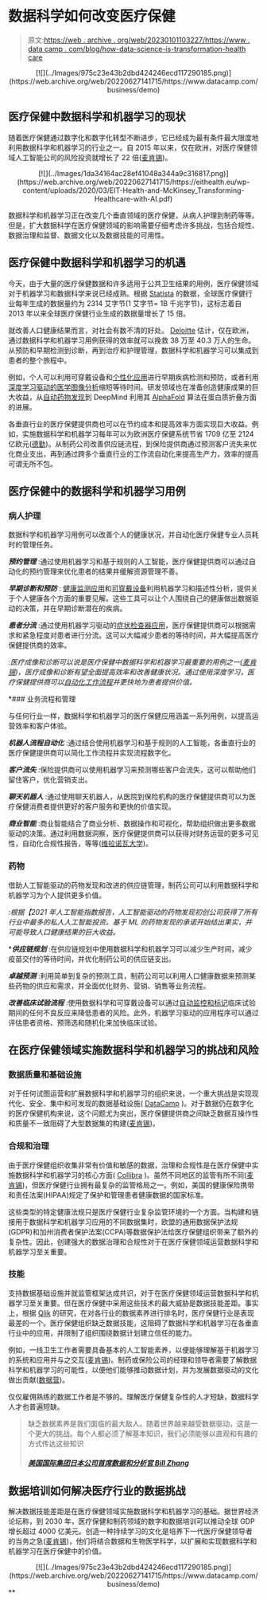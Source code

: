 # 数据科学如何改变医疗保健

> 原文:[https://web . archive . org/web/20230101103227/https://www . data camp . com/blog/how-data-science-is-transformation-health care](https://web.archive.org/web/20230101103227/https://www.datacamp.com/blog/how-data-science-is-transforming-healthcare)

<center>[![](../Images/975c23e43b2dbd424246ecd117290185.png)](https://web.archive.org/web/20220627141715/https://www.datacamp.com/business/demo)</center>

## 医疗保健中数据科学和机器学习的现状

随着医疗保健通过数字化和数字化转型不断进步，它已经成为最有条件最大限度地利用数据科学和机器学习的行业之一。自 2015 年以来，仅在欧洲，对医疗保健领域人工智能公司的风险投资就增长了 22 倍([麦肯锡](https://web.archive.org/web/20220627141715/https://eithealth.eu/wp-content/uploads/2020/03/EIT-Health-and-McKinsey_Transforming-Healthcare-with-AI.pdf))。

<center>[![](../Images/1da34164ac28ef41048a344a9c316817.png)](https://web.archive.org/web/20220627141715/https://eithealth.eu/wp-content/uploads/2020/03/EIT-Health-and-McKinsey_Transforming-Healthcare-with-AI.pdf)</center>

数据科学和机器学习正在改变几个垂直领域的医疗保健，从病人护理到制药等等。但是，扩大数据科学在医疗保健领域的影响需要仔细考虑许多挑战，包括合规性、数据治理和监督、数据文化以及数据技能的可用性。

## 医疗保健中数据科学和机器学习的机遇

今天，由于大量的医疗保健数据和许多适用于公共卫生结果的用例，医疗保健领域对于机器学习和数据科学来说已经成熟。根据 [Statista](https://web.archive.org/web/20220627141715/https://www.statista.com/statistics/1037970/global-healthcare-data-volume/) 的数据，全球医疗保健行业每年生成的数据量约为 2314 艾字节(1 艾字节= 1B 千兆字节)，这标志着自 2013 年以来全球医疗保健行业生成的数据量增长了 15 倍。

就改善人口健康结果而言，对社会有数不清的好处。 [Deloitte](https://web.archive.org/web/20220627141715/https://www.medtecheurope.org/wp-content/uploads/2020/10/mte-ai_impact-in-healthcare_oct2020_report.pdf) 估计，仅在欧洲，通过数据科学和机器学习用例获得的效率就可以挽救 38 万至 40.3 万人的生命。从预防和早期检测到诊断，再到治疗和护理管理，数据科学和机器学习可以集成到患者的整个旅程中。

例如，个人可以利用可穿戴设备和[个性化应用](https://web.archive.org/web/20220627141715/https://www.babylonhealth.com/product/monitor)进行早期疾病检测和预防，或者利用[深度学习驱动的医学图像分析](https://web.archive.org/web/20220627141715/https://alixir.ai/)缩短等待时间。研发领域也在准备创造健康成果的巨大收益，从[自动药物发现](https://web.archive.org/web/20220627141715/https://postera.ai/about/)到 DeepMind 利用其 [AlphaFold](https://web.archive.org/web/20220627141715/https://deepmind.com/blog/article/AlphaFold-Using-AI-for-scientific-discovery) 算法在蛋白质折叠方面的进展。

各垂直行业的医疗保健提供商也可以在节约成本和提高效率方面实现巨大收益。例如，实施数据科学和机器学习每年可以为欧洲医疗保健系统节省 1709 亿至 2124 亿欧元([德勤](https://web.archive.org/web/20220627141715/https://www.medtecheurope.org/wp-content/uploads/2020/10/mte-ai_impact-in-healthcare_oct2020_report.pdf))。从制药公司改善供应链流程，到保险提供商通过预测客户流失来优化商业支出，再到通过跨多个垂直行业的工作流自动化来提高生产力，效率的提高可谓无所不包。

## 医疗保健中的数据科学和机器学习用例

### 病人护理

数据科学和机器学习用例可以改善个人的健康状况，并自动化医疗保健专业人员耗时的管理任务。

***预约管理*** :通过使用机器学习和基于规则的人工智能，医疗保健提供商可以通过自动化的预约管理来优化患者的结果并缓解资源管理不善。

***早期诊断和预防*** : [健康监测应用](https://web.archive.org/web/20220627141715/https://www.babylonhealth.com/product/monitor)和[可穿戴设备](https://web.archive.org/web/20220627141715/https://store.alivecor.com/products/kardiamobile)利用机器学习和描述性分析，提供关于个人健康各个方面的重要见解。这些工具可以让个人围绕自己的健康做出数据驱动的决策，并在早期诊断潜在的疾病。

***患者分流*** :通过使用机器学习驱动的[症状检查器应用](https://web.archive.org/web/20220627141715/https://www.mediktor.com/en)，医疗保健提供商可以根据需求和紧急程度对患者进行分流。这可以大幅减少患者的等待时间，并大幅提高医疗保健提供商的效率。

*:医疗成像和诊断可以说是医疗保健中数据科学和机器学习最重要的用例之一([麦肯锡](https://web.archive.org/web/20220627141715/https://eithealth.eu/wp-content/uploads/2020/03/EIT-Health-and-McKinsey_Transforming-Healthcare-with-AI.pdf))，医疗成像和诊断有望全面提高效率和改善健康状况。通过使用深度学习，医疗保健提供商可以[自动化工作流程](https://web.archive.org/web/20220627141715/https://arterys.com/)并更快地为患者提供价值。*

 *### 业务流程和管理

与任何行业一样，数据科学和机器学习的医疗保健应用涵盖一系列用例，以提高运营效率和客户体验。

***机器人流程自动化*** :通过结合使用机器学习和基于规则的人工智能，各垂直行业的医疗保健提供商可以简化工作流程并实现流程数字化。

***客户流失*** :保险提供商可以使用机器学习来预测哪些客户会流失，这可以帮助他们留住客户，优化营销支出。

***聊天机器人*** :通过使用聊天机器人，从医院到保险机构的医疗保健提供商可以为医疗保健消费者提供更好的客户服务和更快的价值实现。

***商业智能*** :商业智能结合了商业分析、数据操作和可视化，帮助组织做出更多数据驱动的决策。通过利用数据洞察，医疗保健提供商可以获得对财务运营的更多可见性，自动化合规性报告，等等([维拉诺瓦大学](https://web.archive.org/web/20220627141715/https://www.villanovau.com/resources/bi/business-intelligence-in-healthcare/#:~:text=By%20providing%20a%20foundation%20for,monitor%20and%20forecast%20patient%20diagnoses.&text=With%20business%20intelligence%2C%20providers%20can,costs%20and%20improve%20operational%20efficiency.))。

### 药物

借助人工智能驱动的药物发现和改进的供应链管理，制药公司可以利用数据科学和机器学习为个人提供更多价值。

*:根据【2021 年人工智能指数报告，人工智能驱动的药物发现初创公司获得了所有行业中最多的私人人工智能投资。基于 ML 的药物发现的承诺开始结出果实，并可能导致人口健康结果的巨大收益。*

 ****供应链规划*** :在供应链规划中使用数据科学和机器学习可以减少生产时间，减少疫苗交付的等待时间，并优化制药公司的供应链支出。

***卓越预测*** :利用简单到复杂的预测工具，制药公司可以利用人口健康数据来预测某些药物的供应和需求，并全面优化财务、营销、销售等业务流程。

***改善临床试验流程*** :使用数据科学和可穿戴设备可以通过[自动监控和标记](https://web.archive.org/web/20220627141715/https://www.berghealth.com/)临床试验期间的任何不良反应来降低患者的风险。此外，机器学习驱动的应用程序可以通过评估患者资格、预筛选和随机化来加快临床试验。

## 在医疗保健领域实施数据科学和机器学习的挑战和风险

### 数据质量和基础设施

对于任何试图运营和扩展数据科学和机器学习的组织来说，一个重大挑战是实现现代化、安全、集中和可发现的数据基础设施( [DataCamp](https://web.archive.org/web/20220627141715/https://www.datacamp.com/resources/webinars/webinar-scaling-data-science-at-your-organization-pt-2) )。对于数据仍在数字化的医疗保健机构来说，这个问题尤为突出，医疗保健提供商之间缺乏数据互操作性和质量不一致阻碍了大型数据集的构建([麦肯锡](https://web.archive.org/web/20220627141715/https://eithealth.eu/wp-content/uploads/2020/03/EIT-Health-and-McKinsey_Transforming-Healthcare-with-AI.pdf))。

### 合规和治理

由于医疗保健组织收集非常有价值和敏感的数据，治理和合规性是在医疗保健中实施数据科学和机器学习的核心方面( [Collibra](https://web.archive.org/web/20220627141715/https://www.collibra.com/blog/what-is-data-governance-in-healthcare) )。虽然不同地区的监管有所不同([麦肯锡](https://web.archive.org/web/20220627141715/https://eithealth.eu/wp-content/uploads/2020/03/EIT-Health-and-McKinsey_Transforming-Healthcare-with-AI.pdf))，但医疗保健行业拥有最复杂的监管格局之一。例如，美国的健康保险携带和责任法案(HIPAA)规定了保护和管理患者健康数据的国家标准。

这些类型的特定健康法规只是医疗保健行业复杂监管环境的一个方面。当构建和链接用于数据科学和机器学习应用的不同数据集时，欧盟的通用数据保护法规(GDPR)和加州消费者保护法案(CCPA)等数据保护法给医疗保健组织带来了额外的复杂性。因此，创建强大的数据治理和合规性对于在医疗保健领域运营数据科学和机器学习至关重要。

### 技能

支持数据基础设施并就监管框架达成共识，对于在医疗保健领域运营数据科学和机器学习至关重要。但在医疗保健中采用这些技术的最大威胁是数据技能差距。事实上，根据 [Qlik](https://web.archive.org/web/20220627141715/https://thedataliteracyproject.org/files/documents/Qlik%20-%20The_Data_Literacy_Index_October_2018.pdf) 的研究，在对各行业的数据素养进行排名时，医疗保健行业是表现最差的一个。医疗保健组织缺乏数据技能，这阻碍了数据科学和机器学习在各垂直行业中的应用，并限制了组织围绕数据计划建立信任的能力。

例如，一线卫生工作者需要具备基本的人工智能素养，以便能够理解基于机器学习的系统和应用并与之交互([麦肯锡](https://web.archive.org/web/20220627141715/https://eithealth.eu/wp-content/uploads/2020/03/EIT-Health-and-McKinsey_Transforming-Healthcare-with-AI.pdf))。制药或保险公司的经理和领导者需要了解数据科学和机器学习的可能性，以便他们能够推动数据计划，并为发展数据驱动的文化做出贡献([数据营](https://web.archive.org/web/20220627141715/https://www.datacamp.com/resources/webinars/path-to-data-fluency))。

仅仅雇佣熟练的数据工作者是不够的。理解医疗保健复杂性的人才短缺，数据科学人才也普遍短缺。

> 缺乏数据素养是我们面临的最大敌人。随着世界越来越受数据驱动，这是一个更大的挑战。每个人都必须了解基本知识，我们必须能够以直观和有趣的方式传达这些知识
> 
> ##### [美国国际集团日本公司首席数据和分析官 Bill Zhang](https://web.archive.org/web/20220627141715/https://go.thoughtspot.com/white-paper-hbr-new-decision-makers-thank-you.html)

## 数据培训如何解决医疗行业的数据挑战

解决数据技能差距是在医疗保健领域实施数据科学和机器学习的基础。据世界经济论坛称，到 2030 年，医疗保健和制药领域的数字和数据培训可以推动全球 GDP 增长超过 4000 亿美元。创造一种持续学习的文化是培养下一代医疗保健领导者的当务之急([麦肯锡](https://web.archive.org/web/20220627141715/https://eithealth.eu/wp-content/uploads/2020/03/EIT-Health-and-McKinsey_Transforming-Healthcare-with-AI.pdf))，他们将结合数据和生物医学科学，以扩展和实现数据科学和机器学习在医疗保健中的价值。

<center>[![](../Images/975c23e43b2dbd424246ecd117290185.png)](https://web.archive.org/web/20220627141715/https://www.datacamp.com/business/demo)</center>**